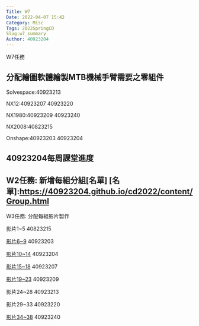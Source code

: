 ```yaml
---
Title: W7
Date: 2022-04-07 15:42
Category: Misc
Tags: 2022SpringCD
Slug:w7_summary
Author: 40923204
---
```


W7任務

<!-- PELICAN_END_SUMMARY -->

分配繪圖軟體繪製MTB機械手臂需要之零組件
----
Solvespace:40923213

NX12:40923207 40923220

NX1980:40923209 40923240

NX2008:40823215

Onshape:40923203 40923204


 
 40923204每周課堂進度
 ----
 W2任務:
 新增每組分組[名單]
 [名單]:https://40923204.github.io/cd2022/content/Group.html
 ----
 W3任務:
 分配每組影片製作
 
 影片1~5    40823215
 
 [影片6~9]    40923203
 
 [影片10~14]    40923204
 
 [影片15~18]    40923207
 
 [影片19~23]    40923209
 
 影片24~28    40923213
 
 影片29~33    40923220
 
 [影片34~38]    40923240
 
 [影片6~9]:https://youshin40923203.github.io/cd2022/content/H1.html
 
 [影片10~14]:https://40923204.github.io/cd2022/content/W3.html
 
 [影片15~18]:https://40923207.github.io/cd2022/content/W3.html
 
 [影片19~23]:https://nfu40923209.github.io/cd2022/content/W3.html
 
 [影片34~38]:https://40923240.github.io/cd2022/content/NXvideo(34~38).html

